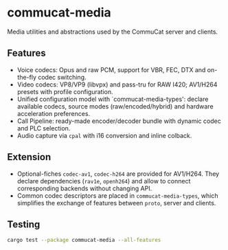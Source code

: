 # commucat-media

Media utilities and abstractions used by the CommuCat server and clients.

## Features

- Voice codecs: Opus and raw PCM, support for VBR, FEC, DTX and on-the-fly codec switching.
- Video codecs: VP8/VP9 (libvpx) and pass-tru for RAW I420; AV1/H264 presets with profile configuration.
- Unified configuration model with `commucat-media-types': declare available codecs, source modes (raw/encoded/hybrid) and hardware acceleration preferences.
- Call Pipeline: ready-made encoder/decoder bundle with dynamic codec and PLC selection.
- Audio capture via `cpal` with i16 conversion and inline colback.

## Extension

- Optional-fiches `codec-av1`, `codec-h264` are provided for AV1/H264. They declare dependencies (`rav1e`, `openh264`) and allow to connect corresponding backends without changing API.
- Common codec descriptors are placed in `commucat-media-types`, which simplifies the exchange of features between `proto`, server and clients.

## Testing

```bash
cargo test --package commucat-media --all-features
```
